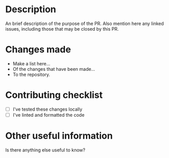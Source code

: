 # Description

An brief description of the purpose of the PR. Also mention here any linked issues, including those that may be closed by this PR. 

# Changes made

- Make a list here...
- Of the changes that have been made...
- To the repository.

# Contributing checklist
- [ ] I've tested these changes locally
- [ ] I've linted and formatted the code

# Other useful information

Is there anything else useful to know?
